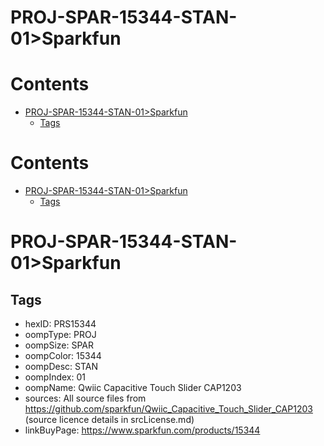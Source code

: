 
PROJ-SPAR-15344-STAN-01>Sparkfun
================================

Contents
========

* [PROJ-SPAR-15344-STAN-01>Sparkfun](#proj-spar-15344-stan-01sparkfun)
	* [Tags](#tags)

Contents
========

* [PROJ-SPAR-15344-STAN-01>Sparkfun](#proj-spar-15344-stan-01sparkfun)
	* [Tags](#tags)

# PROJ-SPAR-15344-STAN-01>Sparkfun

## Tags

- hexID: PRS15344
- oompType: PROJ
- oompSize: SPAR
- oompColor: 15344
- oompDesc: STAN
- oompIndex: 01
- oompName: Qwiic Capacitive Touch Slider CAP1203
- sources: All source files from https://github.com/sparkfun/Qwiic_Capacitive_Touch_Slider_CAP1203 (source licence details in srcLicense.md)
- linkBuyPage: https://www.sparkfun.com/products/15344
